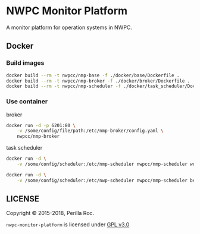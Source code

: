 # NWPC Monitor Platform

A monitor platform for operation systems in NWPC.

## Docker

### Build images

```bash
docker build --rm -t nwpcc/nmp-base -f ./docker/base/Dockerfile .
docker build --rm -t nwpcc/nmp-broker -f ./docker/broker/Dockerfile .
docker build --rm -t nwpcc/nmp-scheduler -f ./docker/task_scheduler/Dockerfile .
```


### Use container

broker


```bash
docker run -d -p 6201:80 \
    -v /some/config/file/path:/etc/nmp-broker/config.yaml \
    nwpcc/nmp-broker
```

task scheduler

```bash
docker run -d \
    -v /some/config/scheduler:/etc/nmp-scheduler nwpcc/nmp-scheduler worker

docker run -d \
    -v /some/config/scheduler:/etc/nwp-scheduler nwpcc/nmp-scheduler beat
```

## LICENSE

Copyright &copy; 2015-2018, Perilla Roc.

`nwpc-monitor-platform` is licensed under [GPL v3.0](LICENSE.md)